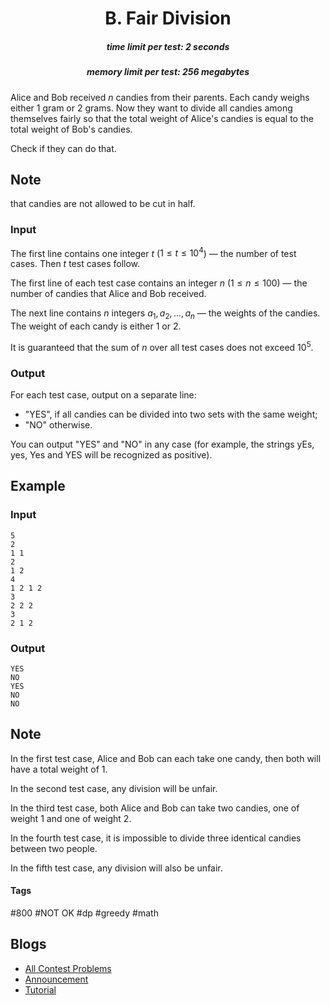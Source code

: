 <h1 style='text-align: center;'> B. Fair Division</h1>

<h5 style='text-align: center;'>time limit per test: 2 seconds</h5>
<h5 style='text-align: center;'>memory limit per test: 256 megabytes</h5>

Alice and Bob received $n$ candies from their parents. Each candy weighs either 1 gram or 2 grams. Now they want to divide all candies among themselves fairly so that the total weight of Alice's candies is equal to the total weight of Bob's candies.

Check if they can do that.

## Note

 that candies are not allowed to be cut in half.

### Input

The first line contains one integer $t$ ($1 \le t \le 10^4$) — the number of test cases. Then $t$ test cases follow.

The first line of each test case contains an integer $n$ ($1 \le n \le 100$) — the number of candies that Alice and Bob received.

The next line contains $n$ integers $a_1, a_2, \ldots, a_n$ — the weights of the candies. The weight of each candy is either $1$ or $2$.

It is guaranteed that the sum of $n$ over all test cases does not exceed $10^5$.

### Output

For each test case, output on a separate line: 

* "YES", if all candies can be divided into two sets with the same weight;
* "NO" otherwise.

You can output "YES" and "NO" in any case (for example, the strings yEs, yes, Yes and YES will be recognized as positive).

## Example

### Input


```text
5
2
1 1
2
1 2
4
1 2 1 2
3
2 2 2
3
2 1 2
```
### Output


```text
YES
NO
YES
NO
NO
```
## Note

In the first test case, Alice and Bob can each take one candy, then both will have a total weight of $1$.

In the second test case, any division will be unfair.

In the third test case, both Alice and Bob can take two candies, one of weight $1$ and one of weight $2$.

In the fourth test case, it is impossible to divide three identical candies between two people.

In the fifth test case, any division will also be unfair.



#### Tags 

#800 #NOT OK #dp #greedy #math 

## Blogs
- [All Contest Problems](../Codeforces_Round_693_(Div._3).md)
- [Announcement](../blogs/Announcement.md)
- [Tutorial](../blogs/Tutorial.md)
